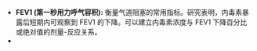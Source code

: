 - **FEV1 (第一秒用力呼气容积):** 衡量气道阻塞的常用指标。研究表明，内毒素暴露后短期内可观察到 FEV1 的下降。可以建立内毒素浓度与 FEV1 下降百分比或绝对值的剂量-反应关系。
-